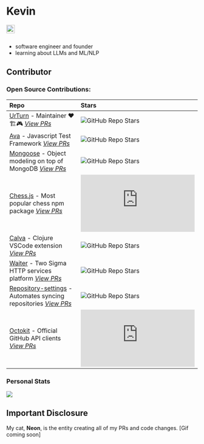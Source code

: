 # Kevin
<a href="https://www.linkedin.com/in/distributed/">
  <img align="left" alt="Kevo1ution's LinkedIN" width="22px" src="https://content.linkedin.com/content/dam/me/business/en-us/amp/brand-site/v2/bg/LI-Bug.svg.original.svg" />
</a>
<br></br>

- software engineer and founder
- learning about LLMs and ML/NLP

## Contributor

### Open Source Contributions:
| Repo | Stars |
|:---	|:---	|
| [UrTurn](https://github.com/turnbasedgames) - Maintainer ❤️🏗️🎮 [_View PRs_](https://github.com/turnbasedgames/urturn/pulls?q=is%3Apr+author%3Akevo1ution+is%3Aclosed) | ![GitHub Repo Stars](https://img.shields.io/github/stars/turnbasedgames?style=social) |
| [Ava](https://github.com/avajs/ava) - Javascript Test Framework [_View PRs_](https://github.com/avajs/ava/pulls?q=is%3Apr+author%3Akevo1ution+is%3Aclosed) | ![GitHub Repo Stars](https://img.shields.io/github/stars/avajs/ava?style=social) |
| [Mongoose](https://github.com/Automattic/mongoose) - Object modeling on top of MongoDB [_View PRs_](https://github.com/Automattic/mongoose/pulls?q=is%3Apr+is%3Aclosed+author%3Akevo1ution) | ![GitHub Repo Stars](https://img.shields.io/github/stars/Automattic/mongoose?style=social) |
| [Chess.js](https://github.com/jhlywa/chess.js) - Most popular chess npm package [_View PRs_](https://github.com/jhlywa/chess.js/pulls?q=is%3Apr+is%3Aclosed+author%3Akevo1ution) | ![GitHub Repo Stars](https://img.shields.io/github/stars/jhlywa/chess.js?style=social) |
| [Calva](https://github.com/BetterThanTomorrow/calva) - Clojure VSCode extension [_View PRs_](https://github.com/BetterThanTomorrow/calva/pulls?q=is%3Apr+author%3Akevo1ution+is%3Aclosed) | ![GitHub Repo Stars](https://img.shields.io/github/stars/BetterThanTomorrow/calva?style=social) |
| [Waiter](https://github.com/twosigma/waiter) - Two Sigma HTTP services platform [_View PRs_](https://github.com/twosigma/waiter/pulls?q=is%3Apr+author%3Akevo1ution+is%3Aclosed) | ![GitHub Repo Stars](https://img.shields.io/github/stars/twosigma/waiter?style=social) |
| [Repository-settings](https://github.com/repository-settings/app) - Automates syncing repositories [_View PRs_](https://github.com/repository-settings/app/pulls?q=is%3Apr+is%3Aclosed+author%3Akevo1ution) | ![GitHub Repo Stars](https://img.shields.io/github/stars/repository-settings/app?style=social) |
| [Octokit](https://github.com/octokit/endpoint.js) - Official GitHub API clients [_View PRs_](https://github.com/octokit/endpoint.js/pulls?q=is%3Apr+is%3Aclosed+author%3Akevo1ution) | ![GitHub Repo Stars](https://img.shields.io/github/stars/octokit/endpoint.js?style=social) |

### Personal Stats
![](https://github-readme-stats.vercel.app/api?username=kevo1ution&count_private=true&show_icons=true&theme=dark)

## Important Disclosure

My cat, **Neon**, is the entity creating all of my PRs and code changes.
[Gif coming soon]
